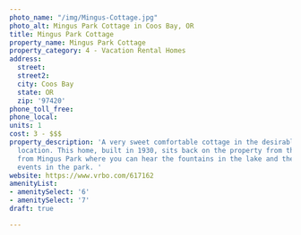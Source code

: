 ```yaml
---
photo_name: "/img/Mingus-Cottage.jpg"
photo_alt: Mingus Park Cottage in Coos Bay, OR
title: Mingus Park Cottage
property_name: Mingus Park Cottage
property_category: 4 - Vacation Rental Homes
address:
  street: 
  street2: 
  city: Coos Bay
  state: OR
  zip: '97420'
phone_toll_free: 
phone_local: 
units: 1
cost: 3 - $$$
property_description: 'A very sweet comfortable cottage in the desirable Mingus Park
  location. This home, built in 1930, sits back on the property from the street, across
  from Mingus Park where you can hear the fountains in the lake and the music during
  events in the park. '
website: https://www.vrbo.com/617162
amenityList:
- amenitySelect: '6'
- amenitySelect: '7'
draft: true

---
```

